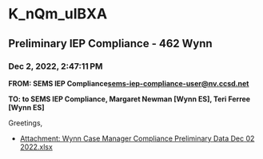 # K_nQm_ulBXA
## Preliminary IEP Compliance - 462 Wynn
### Dec 2, 2022, 2:47:11 PM
**FROM: SEMS IEP Compliance<sems-iep-compliance-user@nv.ccsd.net>**

**TO: to SEMS IEP Compliance, Margaret Newman [Wynn ES], Teri Ferree [Wynn ES]**


Greetings, 

 





* [Attachment: Wynn Case Manager Compliance Preliminary Data Dec 02 2022.xlsx](K_nQm_ulBXA-attachment-1.xlsx)
